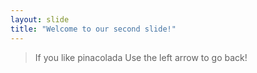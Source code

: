 ```yaml
---
layout: slide
title: "Welcome to our second slide!"
---
```

>If you like pinacolada
Use the left arrow to go back!

